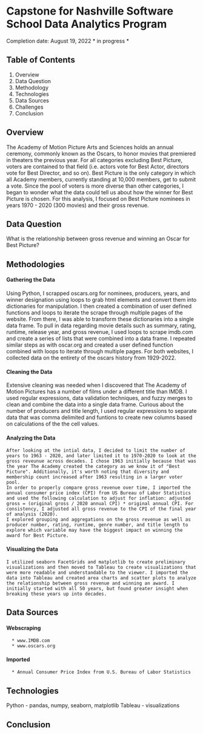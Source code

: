 # Capstone for Nashville Software School Data Analytics Program

Completion date: August 19, 2022      * in progress *

## Table of Contents
1. Overview
2. Data Question
3. Methodology
4. Technologies
5. Data Sources
6. Challenges
7. Conclusion


## Overview
  The Academy of Motion Picture Arts and Sciences holds an annual ceremony, commonly known as the Oscars, to honor movies that premiered in theaters the previous year. For all categories excluding Best Picture, voters are contained to that field (i.e. actors vote for Best Actor, directors vote for Best Director, and so on). Best Picture is the only category in which all Academy members, currently standing at 10,000 members, get to submit a vote. Since the pool of voters is more diverse than other categories, I began to wonder what the data could tell us about how the winner for Best Picture is chosen. For this analysis, I focused on Best Picture nominees in years 1970 - 2020 (300 movies) and their gross revenue.

## Data Question
  What is the relationship between gross revenue and winning an Oscar for Best Picture?

## Methodologies
  #### Gathering the Data
  Using Python, I scrapped oscars.org for nominees, producers, years, and winner designation using loops to grab html elements and convert them into dictionaries for manipulation. I then created a combination of user defined functions and loops to iterate the scrape through multiple pages of the website. From there, I was able to transform these dictionaries into a single data frame. 
  To pull in data regarding movie details such as summary, rating, runtime, release year, and gross revenue, I used loops to scrape imdb.com and create a series of lists that were combined into a data frame. I repeated similar steps as with oscar.org and created a user defined function combined with loops to iterate through multiple pages.
  For both websites, I collected data on the entirety of the oscars history from 1929-2022.
  
  #### Cleaning the Data
  Extensive cleaning was needed when I discovered that The Academy of Motion Pictures has a number of films under a different title than IMDB. I used regular expressions, data validation techniques, and fuzzy merges to clean and combine the data into a single data frame. Curious about the number of producers and title length, I used regular expressions to separate data that was comma delimited and funtions to create new columns based on calculations of the the cell values.

  #### Analyzing the Data
    After looking at the intial data, I decided to limit the number of years to 1963 - 2020, and later limited it to 1970-2020 to look at the gross reveunue across decades. I chose 1963 initially because that was the year The Academy created the category as we know it of "Best Picture". Additionally, it's worth noting that diversity and membership count increased after 1963 resulting in a larger voter pool. 
    In order to properly compare gross revenue over time, I imported the annual consumer price index (CPI) from US Bureau of Labor Statistics and used the following calculation to adjust for inflation: adjusted gross = (original gross / 2020 annual CPI) * original annual CPI. For consistency, I adjusted all gross revenue to the CPI of the final year of analysis (2020). 
    I explored grouping and aggregations on the gross revenue as well as producer number, rating, runtime, genre number, and title length to explore which variable may have the biggest impact on winning the award for Best Picture.

  #### Visualizing the Data
    I utilized seaborn FacetGrids and matplotlib to create preliminary visualizations and then moved to Tableau to create visualizations that were more readable and understandable to the viewer. I imported the data into Tableau and created area charts and scatter plots to analyze the relationship between gross revenue and winning an award. I initially started with all 50 years, but found greater insight when breaking these years up into decades. 

## Data Sources
  #### Webscraping
      * www.IMDB.com
      * www.oscars.org
  
  #### Imported
      * Annual Consumer Price Index from U.S. Bureau of Labor Statistics

## Technologies
Python - pandas, numpy, seaborn, matplotlib
Tableau - visualizations

## Conclusion
